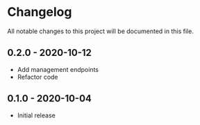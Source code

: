# Changelog

All notable changes to this project will be documented in this file.

## 0.2.0 - 2020-10-12

- Add management endpoints
- Refactor code

## 0.1.0 - 2020-10-04

- Initial release
